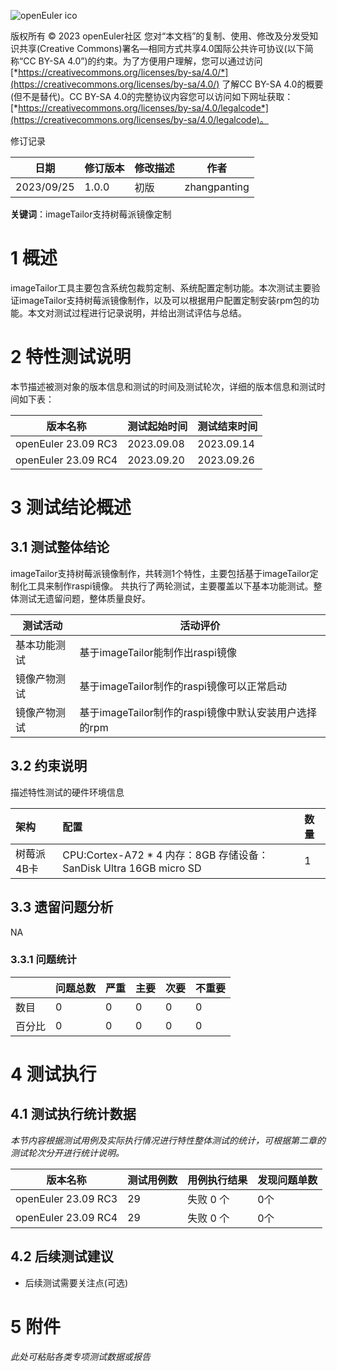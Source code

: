 ![openEuler ico](../../images/openEuler.png)

版权所有 © 2023  openEuler社区
 您对“本文档”的复制、使用、修改及分发受知识共享(Creative Commons)署名—相同方式共享4.0国际公共许可协议(以下简称“CC BY-SA 4.0”)的约束。为了方便用户理解，您可以通过访问[*https://creativecommons.org/licenses/by-sa/4.0/*](https://creativecommons.org/licenses/by-sa/4.0/) 了解CC BY-SA 4.0的概要 (但不是替代)。CC BY-SA 4.0的完整协议内容您可以访问如下网址获取：[*https://creativecommons.org/licenses/by-sa/4.0/legalcode*](https://creativecommons.org/licenses/by-sa/4.0/legalcode)。

修订记录

| 日期       | 修订版本 | 修改描述 | 作者         |
| ---------- | -------- |------| ------------ |
| 2023/09/25 | 1.0.0    | 初版   | zhangpanting |

**关键词**：imageTailor支持树莓派镜像定制


# 1   概述
imageTailor工具主要包含系统包裁剪定制、系统配置定制功能。本次测试主要验证imageTailor支持树莓派镜像制作，以及可以根据用户配置定制安装rpm包的功能。本文对测试过程进行记录说明，并给出测试评估与总结。
# 2   特性测试说明

本节描述被测对象的版本信息和测试的时间及测试轮次，详细的版本信息和测试时间如下表：

| 版本名称                    | 测试起始时间     | 测试结束时间     |
| --------------------------- |------------|------------|
| openEuler 23.09 RC3 | 2023.09.08 | 2023.09.14 |
| openEuler 23.09 RC4 | 2023.09.20 | 2023.09.26 |




# 3   测试结论概述

##  3.1 测试整体结论

imageTailor支持树莓派镜像制作，共转测1个特性，主要包括基于imageTailor定制化工具来制作raspi镜像。
共执行了两轮测试，主要覆盖以下基本功能测试。整体测试无遗留问题，整体质量良好。

| 测试活动     | 活动评价                                 |
| ------------ |--------------------------------------|
| 基本功能测试 | 基于imageTailor能制作出raspi镜像             |
| 镜像产物测试 | 基于imageTailor制作的raspi镜像可以正常启动        |
| 镜像产物测试 | 基于imageTailor制作的raspi镜像中默认安装用户选择的rpm |


##  3.2 约束说明

描述特性测试的硬件环境信息

| 架构    |  配置                                     | 数量 |
| :------ | :--------------------------------------- | :--- |
| 树莓派4B卡| CPU:Cortex-A72 * 4 内存：8GB 存储设备：SanDisk Ultra 16GB micro SD | 1    |


## 3.3 遗留问题分析
NA

### 3.3.1 问题统计

|        | 问题总数 | 严重 | 主要 | 次要 | 不重要 |
| ------ | -------- | ---- | ---- | ---- | ------ |
| 数目   | 0        | 0    | 0    | 0    | 0      |
| 百分比 | 0        | 0    | 0    | 0    | 0      |

# 4   测试执行

##  4.1 测试执行统计数据

*本节内容根据测试用例及实际执行情况进行特性整体测试的统计，可根据第二章的测试轮次分开进行统计说明。*

| 版本名称                    | 测试用例数 | 用例执行结果 | 发现问题单数 |
| --------------------------- |-------| ------------ | ------------ |
| openEuler 23.09 RC3 | 29    | 失败 0 个    | 0个          |
| openEuler 23.09 RC4 | 29    | 失败 0 个    | 0个          |

## 4.2   后续测试建议

- 后续测试需要关注点(可选)


# 5     附件

*此处可粘贴各类专项测试数据或报告*